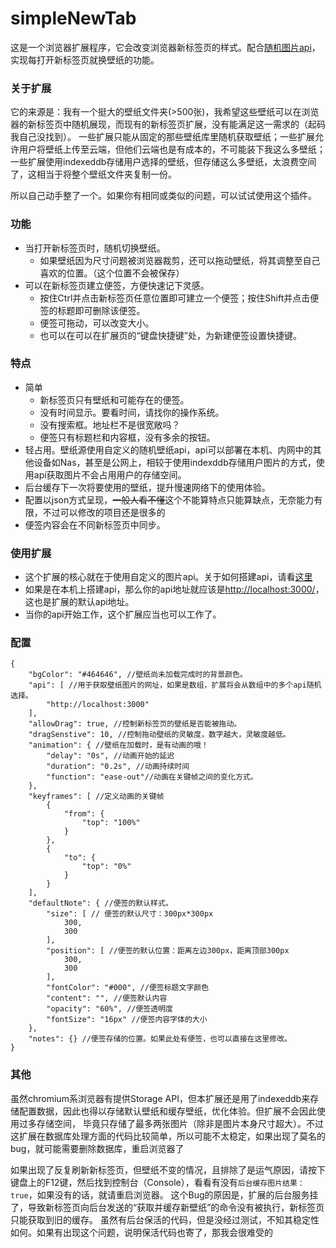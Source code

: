 # simpleNewTab
这是一个浏览器扩展程序，它会改变浏览器新标签页的样式。配合[随机图片api](https://github.com/yige233/randomPic)，实现每打开新标签页就换壁纸的功能。

### 关于扩展

它的来源是：我有一个挺大的壁纸文件夹(>500张)，我希望这些壁纸可以在浏览器的新标签页中随机展现，而现有的新标签页扩展，没有能满足这一需求的（起码我自己没找到）。
一些扩展只能从固定的那些壁纸库里随机获取壁纸；一些扩展允许用户将壁纸上传至云端，但他们云端也是有成本的，不可能装下我这么多壁纸；
一些扩展使用indexeddb存储用户选择的壁纸，但存储这么多壁纸，太浪费空间了，这相当于将整个壁纸文件夹复制一份。

所以自己动手整了一个。如果你有相同或类似的问题，可以试试使用这个插件。

### 功能

* 当打开新标签页时，随机切换壁纸。
  * 如果壁纸因为尺寸问题被浏览器裁剪，还可以拖动壁纸，将其调整至自己喜欢的位置。（这个位置不会被保存）
* 可以在新标签页建立便签，方便快速记下灵感。
  * 按住Ctrl并点击新标签页任意位置即可建立一个便签；按住Shift并点击便签的标题即可删除该便签。
  * 便签可拖动，可以改变大小。
  * 也可以在可以在扩展页的“键盘快捷键”处，为新建便签设置快捷键。

### 特点
* 简单
  * 新标签页只有壁纸和可能存在的便签。
  * 没有时间显示。要看时间，请找你的操作系统。
  * 没有搜索框。地址栏不是很宽敞吗？
  * 便签只有标题栏和内容框，没有多余的按钮。
* 轻占用。壁纸源使用自定义的随机壁纸api，api可以部署在本机、内网中的其他设备如Nas，甚至是公网上，相较于使用indexddb存储用户图片的方式，使用api获取图片不会占用用户的存储空间。
* 后台缓存下一次将要使用的壁纸，提升慢速网络下的使用体验。
* 配置以json方式呈现，~~一般人看不懂~~这个不能算特点只能算缺点，无奈能力有限，不过可以修改的项目还是很多的
* 便签内容会在不同新标签页中同步。

### 使用扩展

* 这个扩展的核心就在于使用自定义的图片api。关于如何搭建api，请看[这里](https://github.com/yige233/randomPic)
* 如果是在本机上搭建api，那么你的api地址就应该是[http://localhost:3000/](http://localhost:3000/)，这也是扩展的默认api地址。
* 当你的api开始工作，这个扩展应当也可以工作了。

### 配置
```
{
    "bgColor": "#464646", //壁纸尚未加载完成时的背景颜色。
    "api": [ //用于获取壁纸图片的网址，如果是数组，扩展将会从数组中的多个api随机选择。
        "http://localhost:3000"
    ],
    "allowDrag": true, //控制新标签页的壁纸是否能被拖动。
    "dragSenstive": 10, //控制拖动壁纸的灵敏度，数字越大，灵敏度越低。
    "animation": { //壁纸在加载时，是有动画的哦！
        "delay": "0s", //动画开始的延迟
        "duration": "0.2s", //动画持续时间
        "function": "ease-out"//动画在关键帧之间的变化方式。
    },
    "keyframes": [ //定义动画的关键帧
        {
            "from": {
                "top": "100%"
            }
        },
        {
            "to": {
                "top": "0%"
            }
        }
    ],
    "defaultNote": { //便签的默认样式。
        "size": [ // 便签的默认尺寸：300px*300px
            300,
            300
        ],
        "position": [ //便签的默认位置：距离左边300px，距离顶部300px
            300,
            300
        ],
        "fontColor": "#000", //便签标题文字颜色
        "content": "", //便签默认内容
        "opacity": "60%", //便签透明度
        "fontSize": "16px" //便签内容字体的大小
    },
    "notes": {} //便签存储的位置。如果此处有便签，也可以直接在这里修改。
}
```

### 其他

虽然chromium系浏览器有提供Storage API，但本扩展还是用了indexeddb来存储配置数据，因此也得以存储默认壁纸和缓存壁纸，优化体验。但扩展不会因此使用过多存储空间，
毕竟只存储了最多两张图片（除非是图片本身尺寸超大）。不过这扩展在数据库处理方面的代码比较简单，所以可能不太稳定，如果出现了莫名的bug，就可能需要删除数据库，重启浏览器了

如果出现了反复刷新新标签页，但壁纸不变的情况，且排除了是运气原因，请按下键盘上的F12键，然后找到控制台（Console），看看有没有`后台缓存图片结果： true`，如果没有的话，就请重启浏览器。
这个Bug的原因是，扩展的后台服务挂了，导致新标签页向后台发送的“获取并缓存新壁纸”的命令没有被执行，新标签页只能获取到旧的缓存。
虽然有后台保活的代码，但是没经过测试，不知其稳定性如何。如果有出现这个问题，说明保活代码也寄了，那我会很难受的
